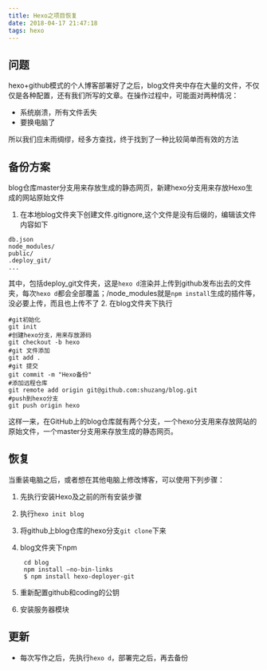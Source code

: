 ```yaml
---
title: Hexo之项目恢复
date: 2018-04-17 21:47:18
tags: hexo
---
```

## 问题
hexo+github模式的个人博客部署好了之后，blog文件夹中存在大量的文件，不仅仅是各种配置，还有我们所写的文章。在操作过程中，可能面对两种情况：
- 系统崩溃，所有文件丢失
- 要换电脑了

所以我们应未雨绸缪，经多方查找，终于找到了一种比较简单而有效的方法
<!-- more -->
## 备份方案
blog仓库master分支用来存放生成的静态网页，新建hexo分支用来存放Hexo生成的网站原始文件
1. 在本地blog文件夹下创建文件.gitignore,这个文件是没有后缀的，编辑该文件内容如下
``` 
db.json   
node_modules/ 
public/  
.deploy_git/
...
```
其中，包括deploy_git文件夹，这是`hexo d`渲染并上传到github发布出去的文件夹，每次`hexo d`都会全部覆盖；/node_modules就是`npm install`生成的插件等，没必要上传，而且也上传不了
2. 在blog文件夹下执行  
```
#git初始化  
git init  
#创建hexo分支，用来存放源码  
git checkout -b hexo  
#git 文件添加  
git add .  
#git 提交  
git commit -m "Hexo备份"  
#添加远程仓库  
git remote add origin git@github.com:shuzang/blog.git  
#push到hexo分支  
git push origin hexo  
```
这样一来，在GitHub上的blog仓库就有两个分支，一个hexo分支用来存放网站的原始文件，一个master分支用来存放生成的静态网页。

## 恢复
当重装电脑之后，或者想在其他电脑上修改博客，可以使用下列步骤：
1. 先执行安装Hexo及之前的所有安装步骤  
2. 执行`hexo init blog`
3. 将github上blog仓库的hexo分支`git clone`下来   
4. blog文件夹下npm 

		cd blog 
        npm install –no-bin-links 
		$ npm install hexo-deployer-git
5. 重新配置github和coding的公钥
6. 安装服务器模块

## 更新
- 每次写作之后，先执行`hexo d`，部署完之后，再去备份  
